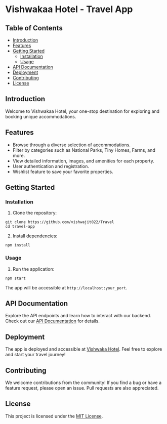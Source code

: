 <!DOCTYPE html>
<html lang="en">

<head>
    <meta charset="UTF-8">
    <meta http-equiv="X-UA-Compatible" content="IE=edge">
    <meta name="viewport" content="width=device-width, initial-scale=1.0">
</head>
<body>
    <h1>Vishwakaa Hotel - Travel App</h1>
    <h2>Table of Contents</h2>
    <ul>
        <li><a href="#introduction">Introduction</a></li>
        <li><a href="#features">Features</a></li>
        <li><a href="#getting-started">Getting Started</a>
            <ul>
                <li><a href="#installation">Installation</a></li>
                <li><a href="#usage">Usage</a></li>
            </ul>
        </li>
        <li><a href="#api-documentation">API Documentation</a></li>
        <li><a href="#deployment">Deployment</a></li>
        <li><a href="#contributing">Contributing</a></li>
        <li><a href="#license">License</a></li>
    </ul>
    <h2 id="introduction">Introduction</h2>
    <p>Welcome to Vishwakaa Hotel, your one-stop destination for exploring and booking unique accommodations.</p>
    <h2 id="features">Features</h2>
    <ul>
        <li>Browse through a diverse selection of accommodations.</li>
        <li>Filter by categories such as National Parks, Tiny Homes, Farms, and more.</li>
        <li>View detailed information, images, and amenities for each property.</li>
        <li>User authentication and registration.</li>
        <li>Wishlist feature to save your favorite properties.</li>
    </ul>
    <h2 id="getting-started">Getting Started</h2>
    <h3 id="installation">Installation</h3>
    <ol>
        <li>Clone the repository:</li>
    </ol>
    <pre><code>git clone https://github.com/vishwajit022/Travel
cd travel-app
</code></pre>
    <ol start="2">
        <li>Install dependencies:</li>
    </ol>
    <pre><code>npm install
</code></pre>
    <h3 id="usage">Usage</h3>
    <ol>
        <li>Run the application:</li>
    </ol>
    <pre><code>npm start
</code></pre>
    <p>The app will be accessible at <code>http://localhost:your_port</code>.</p>
    <h2 id="api-documentation">API Documentation</h2>
    <p>Explore the API endpoints and learn how to interact with our backend. Check out our <a
            href="https://vishwakaahotel.cyclic.app/api/">API Documentation</a> for details.</p>
    <h2 id="deployment">Deployment</h2>
    <p>The app is deployed and accessible at <a href="https://vishwakaahotel.cyclic.app/">Vishwaka  Hotel</a>. Feel free
        to explore and start your travel journey!</p>
    <h2 id="contributing">Contributing</h2>
    <p>We welcome contributions from the community! If you find a bug or have a feature request, please open an
        issue. Pull requests are also appreciated.</p>
    <h2 id="license">License</h2>
    <p>This project is licensed under the <a href="LICENSE">MIT License</a>.</p>
</body>

</html>
